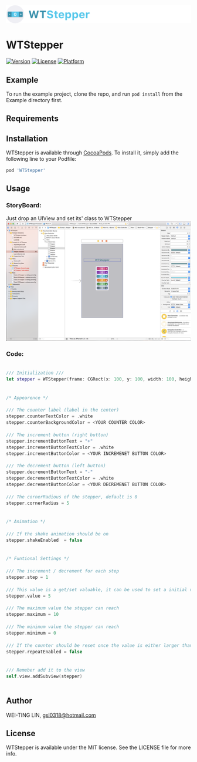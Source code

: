 
![Brand](https://github.com/Tim77277/WTStepper/blob/master/Images/brand.png "WTStepper")
# WTStepper

[![Version](https://img.shields.io/cocoapods/v/WTStepper.svg?style=flat)](http://cocoapods.org/pods/WTStepper)
[![License](https://img.shields.io/cocoapods/l/WTStepper.svg?style=flat)](http://cocoapods.org/pods/WTStepper)
[![Platform](https://img.shields.io/cocoapods/p/WTStepper.svg?style=flat)](http://cocoapods.org/pods/WTStepper)

## Example

To run the example project, clone the repo, and run `pod install` from the Example directory first.

## Requirements

## Installation

WTStepper is available through [CocoaPods](http://cocoapods.org). To install
it, simply add the following line to your Podfile:

```ruby
pod 'WTStepper'
```

## Usage

### StoryBoard:

Just drop an UIView and set its' class to WTStepper
![StoryBoard](https://github.com/Tim77277/WTStepper/blob/master/Images/storyboard.png "StoryBoard")

### Code:

```swift

/// Initialization ///
let stepper = WTStepper(frame: CGRect(x: 100, y: 100, width: 100, height: 30))


/* Appearence */

/// The counter label (label in the center)
stepper.counterTextColor = .white
stepper.counterBackgroundColor = <YOUR COUNTER COLOR>

/// The increment button (right button)
stepper.incrementButtonText = "+"
stepper.incrementButtonTextColor = .white
stepper.incrementButtonColor = <YOUR INCREMENET BUTTON COLOR>

/// The decrement button (left button)
stepper.decrementButtonText = "-"
stepper.decrementButtonTextColor = .white
stepper.decrementButtonColor = <YOUR DECREMENET BUTTON COLOR>

/// The cornerRadious of the stepper, default is 0
stepper.cornerRadius = 5


/* Animation */

/// If the shake animation should be on
stepper.shakeEnabled  = false


/* Funtional Settings */ 

/// The increment / decrement for each step
stepper.step = 1

/// This value is a get/set valuable, it can be used to set a initial value or retriving the value.
stepper.value = 5

/// The maximum value the stepper can reach
stepper.maximum = 10

/// The minimum value the stepper can reach
stepper.minimum = 0

/// If the counter should be reset once the value is either larger than maximum or less than minimum.
stepper.repeatEnabled = false


/// Remeber add it to the view
self.view.addSubview(stepper)



```

## Author

WEI-TING LIN, gsl0318@hotmail.com

## License

WTStepper is available under the MIT license. See the LICENSE file for more info.

